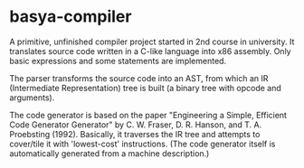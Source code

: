 # basya-compiler
A primitive, unfinished compiler project started in 2nd course in university.
It translates source code written in a C-like language into x86 assembly.
Only basic expressions and some statements are implemented.

The parser transforms the source code into an AST, from which an IR (Intermediate Representation) tree is built
(a binary tree with opcode and arguments).

The code generator is based on the paper "Engineering a Simple, Efficient Code Generator Generator" by C. W. Fraser, D. R. Hanson, and T. A. Proebsting (1992).
Basically, it traverses the IR tree and attempts to cover/tile it with 'lowest-cost' instructions.
(The code generator itself is automatically generated from a machine description.)
